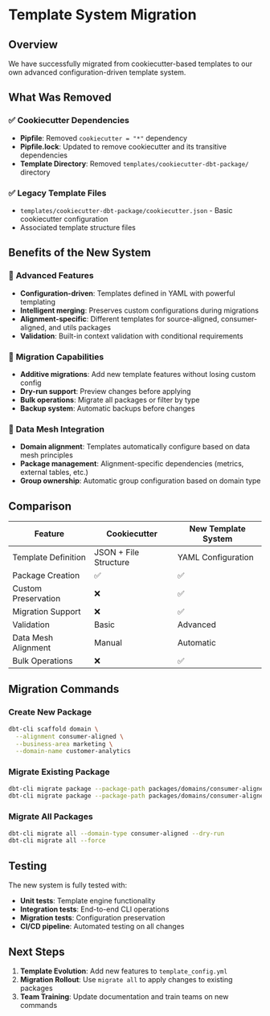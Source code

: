 # Template System Migration

## Overview

We have successfully migrated from cookiecutter-based templates to our own advanced configuration-driven template system.

## What Was Removed

### ✅ Cookiecutter Dependencies
- **Pipfile**: Removed `cookiecutter = "*"` dependency
- **Pipfile.lock**: Updated to remove cookiecutter and its transitive dependencies
- **Template Directory**: Removed `templates/cookiecutter-dbt-package/` directory

### ✅ Legacy Template Files
- `templates/cookiecutter-dbt-package/cookiecutter.json` - Basic cookiecutter configuration
- Associated template structure files

## Benefits of the New System

### 🚀 **Advanced Features**
- **Configuration-driven**: Templates defined in YAML with powerful templating
- **Intelligent merging**: Preserves custom configurations during migrations
- **Alignment-specific**: Different templates for source-aligned, consumer-aligned, and utils packages
- **Validation**: Built-in context validation with conditional requirements

### 🔄 **Migration Capabilities**
- **Additive migrations**: Add new template features without losing custom config
- **Dry-run support**: Preview changes before applying
- **Bulk operations**: Migrate all packages or filter by type
- **Backup system**: Automatic backups before changes

### 🎯 **Data Mesh Integration**
- **Domain alignment**: Templates automatically configure based on data mesh principles
- **Package management**: Alignment-specific dependencies (metrics, external tables, etc.)
- **Group ownership**: Automatic group configuration based on domain type

## Comparison

| Feature | Cookiecutter | New Template System |
|---------|-------------|-------------------|
| Template Definition | JSON + File Structure | YAML Configuration |
| Package Creation | ✅ | ✅ |
| Custom Preservation | ❌ | ✅ |
| Migration Support | ❌ | ✅ |
| Validation | Basic | Advanced |
| Data Mesh Alignment | Manual | Automatic |
| Bulk Operations | ❌ | ✅ |

## Migration Commands

### Create New Package
```bash
dbt-cli scaffold domain \
  --alignment consumer-aligned \
  --business-area marketing \
  --domain-name customer-analytics
```

### Migrate Existing Package
```bash
dbt-cli migrate package --package-path packages/domains/consumer-aligned/marketing/analytics --dry-run
dbt-cli migrate package --package-path packages/domains/consumer-aligned/marketing/analytics --force
```

### Migrate All Packages
```bash
dbt-cli migrate all --domain-type consumer-aligned --dry-run
dbt-cli migrate all --force
```

## Testing

The new system is fully tested with:
- **Unit tests**: Template engine functionality
- **Integration tests**: End-to-end CLI operations
- **Migration tests**: Configuration preservation
- **CI/CD pipeline**: Automated testing on all changes

## Next Steps

1. **Template Evolution**: Add new features to `template_config.yml`
2. **Migration Rollout**: Use `migrate all` to apply changes to existing packages
3. **Team Training**: Update documentation and train teams on new commands
